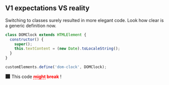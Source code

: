 ## V1 expectations VS reality

<div class="fragment fade-in">
Switching to classes surely resulted in more elegant code.
Look how clear is a generic definition now.
</div>

```js
class DOMClock extends HTMLElement {
  constructor() {
    super();
    this.textContent = (new Date).toLocaleString();
  }
}

customElements.define('dom-clock', DOMClock);
```

<div class="fragment fade-in">
<img
  style="border:0;background-color:#222;height:1em;width:1em;margin:0 .05em 0 .1em;vertical-align: -0.1em;"
  src="https://twitter.github.io/twemoji/2/svg/26a0.svg"
> This code <strong style="color:red"><span style="border-bottom: 1px dashed red">might</span> break</strong> !
</div>